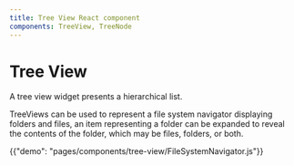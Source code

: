 ```yaml
---
title: Tree View React component
components: TreeView, TreeNode
---
```


# Tree View

<p class="description">A tree view widget presents a hierarchical list.</p>

TreeViews can be used to represent a file system navigator displaying folders and files, an item representing a folder can be expanded to reveal the contents of the folder, which may be files, folders, or both.

{{"demo": "pages/components/tree-view/FileSystemNavigator.js"}}
